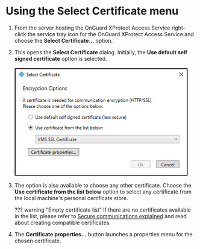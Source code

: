 # Using the Select Certificate menu

1. From the server hosting the OnGuard XProtect Access Service right-click the service tray icon for the OnGuard XProtect Access Service and choose the **Select Certificate...** option.
2. This opens the **Select Certificate** dialog. Initially, the **Use default self signed certificate** option is selected.</br>
    </br>
    ![SelectCert](img/CXAL.cert.select.png)
3. The option is also available to choose any other certificate. Choose the **Use certificate from the list below** option to select any certificate from the local machine's personal certificate store.</br>
    
    ??? warning "Empty certificate list"
        If there are no certificates available in the list, please refer to [Secure communications explained](/Tech/SecComExp/) and read about creating compatible certificates.

4. The **Certificate properties...** button launches a properties menu for the chosen certificate.